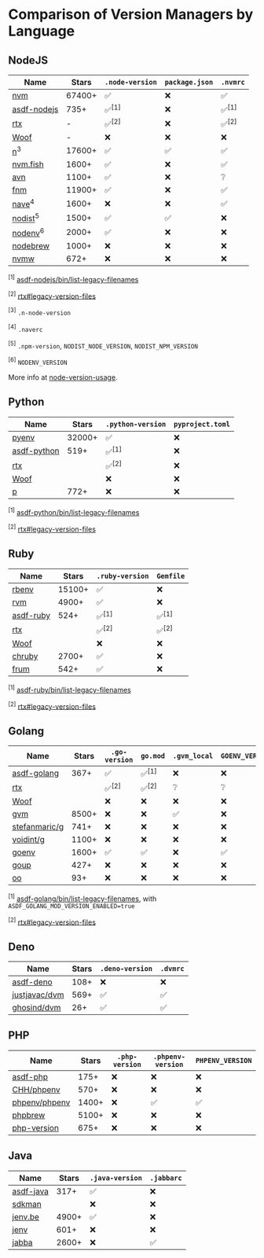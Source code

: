 # Comparison of Version Managers by Language

## NodeJS

| Name                                                     | Stars  | `.node-version` | `package.json` | `.nvmrc`        |
|----------------------------------------------------------|--------|-----------------|----------------|-----------------|
| [nvm](https://github.com/nvm-sh/nvm)                     | 67400+ | ✅               | ❌              | ✅               |
| [asdf-nodejs](https://github.com/asdf-vm/asdf-nodejs)    | 735+   | ✅<sup>[1]</sup> | ❌              | ✅<sup>[1]</sup> |
| [rtx](https://github.com/jdxcode/rtx)                    | -      | ✅<sup>[2]</sup> | ❌              | ✅<sup>[2]</sup> |
| [Woof](https://github.com/version-manager/woof)          | -      | ❌               | ❌              | ❌               |
| [n](https://github.com/tj/n)<sup>3</sup>                 | 17600+ | ✅               | ✅              | ✅               |
| [nvm.fish](https://github.com/jorgebucaran/nvm.fish)     | 1600+  | ✅               | ❌              | ✅               |
| [avn](https://github.com/wbyoung/avn)                    | 1100+  | ✅               | ❌              | ❔               |
| [fnm](https://github.com/Schniz/fnm)                     | 11900+ | ✅               | ❌              | ✅               |
| [nave](https://github.com/isaacs/nave)<sup>4</sup>       | 1600+  | ❌               | ❌              | ✅               |
| [nodist](https://github.com/nullivex/nodist)<sup>5</sup> | 1500+  | ✅               | ✅              | ❌               |
| [nodenv](https://github.com/nodenv/nodenv)<sup>6</sup>   | 2000+  | ✅               | ❌              | ❌               |
| [nodebrew](https://github.com/hokaccha/nodebrew)         | 1000+  | ❌               | ❌              | ❌               |
| [nvmw](https://github.com/hakobera/nvmw)                 | 672+   | ❌               | ❌              | ❌               |

<sup>[1]</sup> [asdf-nodejs/bin/list-legacy-filenames](https://github.com/asdf-vm/asdf-nodejs/blob/master/bin/list-legacy-filenames)

<sup>[2]</sup> [rtx#legacy-version-files](https://github.com/jdxcode/rtx#legacy-version-files)

<sup>[3]</sup> `.n-node-version`

<sup>[4]</sup> `.naverc`

<sup>[5]</sup> `.npm-version`, `NODIST_NODE_VERSION`, `NODIST_NPM_VERSION`

<sup>[6]</sup> `NODENV_VERSION`

More info at [node-version-usage](https://github.com/shadowspawn/node-version-usage).

## Python

| Name                                                         | Stars  | `.python-version` | `pyproject.toml` |
|--------------------------------------------------------------|--------|-------------------|------------------|
| [pyenv](https://github.com/pyenv/pyenv)                      | 32000+ | ✅                 | ❌                |
| [asdf-python](https://github.com/asdf-community/asdf-python) | 519+   | ✅<sup>[1]</sup>   | ❌                |
| [rtx](https://github.com/jdxcode/rtx)                        |        | ✅<sup>[2]</sup>   | ❌                |
| [Woof](https://github.com/version-manager/woof)              |        | ❌                 | ❌                |
| [p](https://github.com/qw3rtman/p)                           | 772+   | ❌                 | ❌                |

<sup>[1]</sup> [asdf-python/bin/list-legacy-filenames](https://github.com/asdf-community/asdf-python/blob/master/bin/list-legacy-filenames)

<sup>[2]</sup> [rtx#legacy-version-files](https://github.com/jdxcode/rtx#legacy-version-files)

## Ruby

| Name                                                | Stars  | `.ruby-version` | `Gemfile`       |
|-----------------------------------------------------|--------|-----------------|-----------------|
| [rbenv](https://github.com/rbenv/rbenv)             | 15100+ | ✅               | ❌               |
| [rvm](https://github.com/rvm/rvm)                   | 4900+  | ✅               | ❌               |
| [asdf-ruby](https://github.com/asdf-vm/asdf-nodejs) | 524+   | ✅<sup>[1]</sup> | ✅<sup>[1]</sup> |
| [rtx](https://github.com/jdxcode/rtx)               |        | ✅<sup>[2]</sup> | ✅<sup>[2]</sup> |
| [Woof](https://github.com/version-manager/woof)     |        | ❌               | ❌               |
| [chruby](https://github.com/postmodern/chruby)      | 2700+  | ✅               | ❌               |
| [frum](https://github.com/TaKO8Ki/frum)             | 542+   | ✅               | ❌               |

<sup>[1]</sup> [asdf-ruby/bin/list-legacy-filenames](https://github.com/asdf-community/asdf-ruby/blob/master/bin/list-legacy-filenames)

<sup>[2]</sup> [rtx#legacy-version-files](https://github.com/jdxcode/rtx#legacy-version-files)

## Golang

| Name                                                 | Stars | `.go-version`   | `go.mod`        | `.gvm_local` | `GOENV_VERSION` |
|------------------------------------------------------|-------|-----------------|-----------------|--------------|-----------------|
| [asdf-golang](https://github.com/kennyp/asdf-golang) | 367+  | ✅               | ✅<sup>[1]</sup> | ❌            | ❌               |
| [rtx](https://github.com/jdxcode/rtx)                |       | ✅<sup>[2]</sup> | ✅<sup>[2]</sup> | ❔            | ❔               |
| [Woof](https://github.com/version-manager/woof)      |       | ❌               | ❌               | ❌            | ❌               |
| [gvm](https://github.com/moovweb/gvm)                | 8500+ | ❌               | ❌               | ✅            | ❌               |
| [stefanmaric/g](https://github.com/stefanmaric/g)    | 741+  | ❌               | ❌               | ❌            | ❌               |
| [voidint/g](https://github.com/voidint/g)            | 1100+ | ❌               | ❌               | ❌            | ❌               |
| [goenv](https://github.com/syndbg/goenv)             | 1600+ | ✅               | ✅               | ❌            | ✅               |
| [goup](https://github.com/owenthereal/goup)          | 427+  | ❌               | ❌               | ❌            | ❌               |
| [oo](https://github.com/hit9/oo)                     | 93+   | ❌               | ❌               | ❌            | ❌               |

<sup>[1]</sup> [asdf-golang/bin/list-legacy-filenames](https://github.com/asdf-community/asdf-golang/blob/master/bin/list-legacy-filenames), with `ASDF_GOLANG_MOD_VERSION_ENABLED=true`

<sup>[2]</sup> [rtx#legacy-version-files](https://github.com/jdxcode/rtx#legacy-version-files)

## Deno

| Name                                                     | Stars | `.deno-version` | `.dvmrc` |
|----------------------------------------------------------|-------|-----------------|----------|
| [asdf-deno](https://github.com/asdf-community/asdf-deno) | 108+  | ❌               | ❌        |
| [justjavac/dvm](https://github.com/justjavac/dvm)        | 569+  | ✅               | ✅        |
| [ghosind/dvm](https://github.com/ghosind/dvm)            | 26+   | ✅               | ✅        |

## PHP

| Name                                                   | Stars | `.php-version` | `.phpenv-version` | `PHPENV_VERSION` |
|--------------------------------------------------------|-------|----------------|-------------------|------------------|
| [asdf-php](https://github.com/asdf-community/asdf-php) | 175+  | ❌              | ❌                 | ❌                |
| [CHH/phpenv](https://github.com/CHH/phpenv)            | 570+  | ❌              | ❌                 | ❌                |
| [phpenv/phpenv](https://github.com/phpenv/phpenv)      | 1400+ | ❌              | ✅                 | ✅                |
| [phpbrew](https://github.com/phpbrew/phpbrew)          | 5100+ | ❌              | ❌                 | ❌                |
| [php-version](https://github.com/wilmoore/php-version) | 675+  | ❌              | ❌                 | ❌                |

## Java

| Name                                              | Stars | `.java-version` | `.jabbarc` |
|---------------------------------------------------|-------|-----------------|------------|
| [asdf-java](https://github.com/halcyon/asdf-java) | 317+  | ✅               | ❌          |
| [sdkman](https://sdkman.io)                       |       | ❌               | ❌          |
| [jenv.be](https://github.com/jenv/jenv)           | 4900+ | ✅               | ❌          |
| [jenv](https://github.com/linux-china/jenv)       | 601+  | ❌               | ❌          |
| [jabba](https://github.com/shyiko/jabba)          | 2600+ | ❌               | ✅          |

